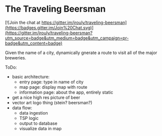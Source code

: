 # The Traveling Beersman

[![Join the chat at https://gitter.im/jrouly/traveling-beersman](https://badges.gitter.im/Join%20Chat.svg)](https://gitter.im/jrouly/traveling-beersman?utm_source=badge&utm_medium=badge&utm_campaign=pr-badge&utm_content=badge)

Given the name of a city, dynamically gnerate a route to visit all of the
major breweries.


ToDo:
* basic architecture:
  * entry page: type in name of city
  * map page: display map with route
  * information page: about the app, entirely static
* get a nice high res picture of beer
* vector art logo thing (stein? beersman?)
* data flow:
  * data ingestion
  * TSP logic
  * output to database
  * visualize data in map
